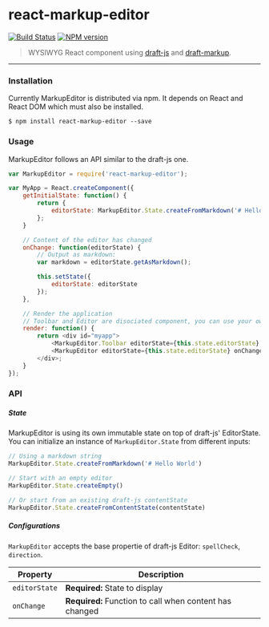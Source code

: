 # react-markup-editor

[![Build Status](https://travis-ci.org/GitbookIO/react-markup-editor.png?branch=master)](https://travis-ci.org/GitbookIO/react-markup-editor)
[![NPM version](https://badge.fury.io/js/react-markup-editor.svg)](http://badge.fury.io/js/react-markup-editor)


> WYSIWYG React component using [draft-js](https://facebook.github.io/draft-js/) and [draft-markup](https://github.com/GitbookIO/draft-markup).


----

### Installation

Currently MarkupEditor is distributed via npm. It depends on React and React DOM which must also be installed.

```
$ npm install react-markup-editor --save
```

### Usage

MarkupEditor follows an API similar to the draft-js one.

```js
var MarkupEditor = require('react-markup-editor');

var MyApp = React.createComponent({
    getInitialState: function() {
        return {
            editorState: MarkupEditor.State.createFromMarkdown('# Hello World')
        };
    }

    // Content of the editor has changed
    onChange: function(editorState) {
        // Output as markdown:
        var markdown = editorState.getAsMarkdown();

        this.setState({
            editorState: editorState
        });
    },

    // Render the application
    // Toolbar and Editor are disociated component, you can use your own custom toolbar.
    render: function() {
        return <div id="myapp">
            <MarkupEditor.Toolbar editorState={this.state.editorState} onChange={this.onChange} />
            <MarkupEditor editorState={this.state.editorState} onChange={this.onChange} />
        </div>;
    }
});
```

### API

##### State

MarkupEditor is using its own immutable state on top of draft-js' EditorState. You can initialize an instance of `MarkupEditor.State` from different inputs:

```js
// Using a markdown string
MarkupEditor.State.createFromMarkdown('# Hello World')

// Start with an empty editor
MarkupEditor.State.createEmpty()

// Or start from an existing draft-js contentState
MarkupEditor.State.createFromContentState(contentState)
```

##### Configurations

`MarkupEditor` accepts the base propertie of draft-js Editor: `spellCheck`, `direction`.


| Property | Description |
| ----- | ----- |
| `editorState` | **Required:** State to display |
| `onChange` | **Required:** Function to call when content has changed |




